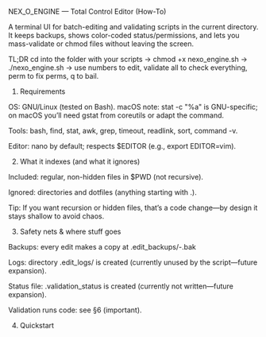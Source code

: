 NEX_O_ENGINE — Total Control Editor (How-To)

A terminal UI for batch-editing and validating scripts in the current directory. It keeps backups, shows color-coded status/permissions, and lets you mass-validate or chmod files without leaving the screen.

TL;DR
cd into the folder with your scripts → chmod +x nexo_engine.sh → ./nexo_engine.sh → use numbers to edit, validate all to check everything, perm <sel> <mode> to fix perms, q to bail.

1) Requirements

OS: GNU/Linux (tested on Bash).
macOS note: stat -c "%a" is GNU-specific; on macOS you’ll need gstat from coreutils or adapt the command.

Tools: bash, find, stat, awk, grep, timeout, readlink, sort, command -v.

Editor: nano by default; respects $EDITOR (e.g., export EDITOR=vim).

2) What it indexes (and what it ignores)

Included: regular, non-hidden files in $PWD (not recursive).

Ignored: directories and dotfiles (anything starting with .).

Tip: If you want recursion or hidden files, that’s a code change—by design it stays shallow to avoid chaos.

3) Safety nets & where stuff goes

Backups: every edit makes a copy at .edit_backups/<filename>-<epoch>.bak

Logs: directory .edit_logs/ is created (currently unused by the script—future expansion).

Status file: .validation_status is created (currently not written—future expansion).

Validation runs code: see §6 (important).

4) Quickstart
